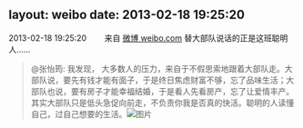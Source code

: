 layout: weibo
date: 2013-02-18 19:25:20
---
<meta name="referrer" content="no-referrer" />

2013-02-18 19:25:20  &nbsp;&nbsp;&nbsp;&nbsp;&nbsp;&nbsp; 来自 <a href="http://weibo.com/" rel="nofollow">微博 weibo.com</a>
替大部队说话的正是这班聪明人……
>  @张怡筠: 我发现， 大多数人的压力，来自于不假思索地跟着大部队走。大部队说，要先有钱才能有面子，于是终日焦虑财富不够，忘了品味生活；大部队也说，要有房子才能幸福结婚，于是看人先看房产，忘了让爱情丰产。其实大部队只是低头急促向前走，不负责你我是否真的快活。聪明的人读懂自己，过自己想要的生活。 ​​​
>  ![图片](https://ww4.sinaimg.cn/large/4a821d11gw1e1xra53ho9j.jpg)
